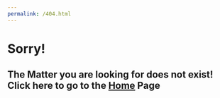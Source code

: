 ```yaml
---
permalink: /404.html
---
```


# Sorry!

## The Matter you are looking for does not exist! Click here to go to the [Home](https://www.mohdnajm.me) Page
